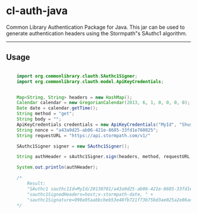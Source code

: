 # cl-auth-java

Common Library Authentication Package for Java. This jar can be used to generate authentication headers using the Stormpath"s SAuthc1 algorithm.

---

## Usage

```java

    import org.commonlibrary.clauth.SAuthc1Signer;
    import org.commonlibrary.clauth.model.ApiKeyCredentials;


    Map<String, String> headers = new HashMap();
    Calendar calendar = new GregorianCalendar(2013, 6, 1, 0, 0, 0, 0);
    Date date = calendar.getTime();
    String method = "get";
    String body = "";
    ApiKeyCredentials credentials = new ApiKeyCredentials("MyId", "Shush!");
    String nonce = "a43a9d25-ab06-421e-8605-33fd1e760825";
    String requestURL = "https://api.stormpath.com/v1/"

    SAuthc1Signer signer = new SAuthc1Signer();

    String authHeader = sAuthc1Signer.sign(headers, method, requestURL, body, date, credentials, nonce);

    System.out.println(authHeader);

    /*
        Result:
        "SAuthc1 sauthc1Id=MyId/20130701/a43a9d25-ab06-421e-8605-33fd1e760825/sauthc1_request, " +
        "sauthc1SignedHeaders=host;x-stormpath-date, " +
        "sauthc1Signature=990a95aabbcbeb53e48fb721f73b75bd3ae025a2e86ad359d08558e1bbb9411c"
    */

```
